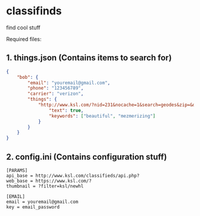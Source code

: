 # classifinds
find cool stuff

Required files:

## 1. things.json (Contains items to search for)
```json
{	
	"bob": {
		"email": "youremail@gmail.com",
		"phone": "123456789",
		"carrier": "verizon",
		"things": {
			"http://www.ksl.com/?nid=231&nocache=1&search=geodes&zip=&distance=&min_price=&max_price=&type=&x=0&y=0": {
				"text": true,
				"keywords": ["beautiful", "mezmerizing"]
			}
		}
	}
}
```

## 2. config.ini (Contains configuration stuff)
```
[PARAMS]
api_base = http://www.ksl.com/classifieds/api.php?
web_base = https://www.ksl.com/?
thumbnail = ?filter=ksl/newhl

[EMAIL]
email = youremail@gmail.com
key = email_password
```

